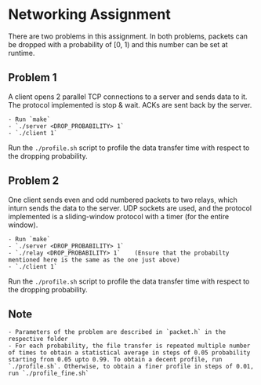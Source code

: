 # Networking Assignment

There are two problems in this assignment. In both problems, packets can be dropped with a probability of [0, 1) and this number can be set at runtime.

## Problem 1

A client opens 2 parallel TCP connections to a server and sends data to it. The protocol implemented is stop & wait. ACKs are sent back by the server.

	- Run `make`
	- `./server <DROP_PROBABILITY> 1`
	- `./client 1`

Run the `./profile.sh` script to profile the data transfer time with respect to the dropping probability.

## Problem 2

One client sends even and odd numbered packets to two relays, which inturn sends the data to the server. UDP sockets are used, and the protocol implemented is a sliding-window protocol with a timer (for the entire window).

	- Run `make`
	- `./server <DROP_PROBABILITY> 1`
	- `./relay <DROP_PROBABILITY> 1`	(Ensure that the probabilty mentioned here is the same as the one just above)
	- `./client 1`

Run the `./profile.sh` script to profile the data transfer time with respect to the dropping probability.

## Note

	- Parameters of the problem are described in `packet.h` in the respective folder
	- For each probability, the file transfer is repeated multiple number of times to obtain a statistical average in steps of 0.05 probability starting from 0.05 upto 0.99. To obtain a decent profile, run `./profile.sh`. Otherwise, to obtain a finer profile in steps of 0.01, run `./profile_fine.sh`
